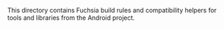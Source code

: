 This directory contains Fuchsia build rules and compatibility helpers for tools
and libraries from the Android project.
